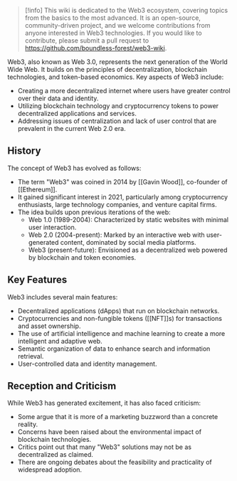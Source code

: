 > [!info]
> This wiki is dedicated to the Web3 ecosystem, covering topics from the basics to the most advanced. It is an open-source, community-driven project, and we welcome contributions from anyone interested in Web3 technologies. If you would like to contribute, please submit a pull request to https://github.com/boundless-forest/web3-wiki.

Web3, also known as Web 3.0, represents the next generation of the World Wide Web. It builds on the principles of decentralization, blockchain technologies, and token-based economics. Key aspects of Web3 include:

* Creating a more decentralized internet where users have greater control over their data and identity.
* Utilizing blockchain technology and cryptocurrency tokens to power decentralized applications and services.
* Addressing issues of centralization and lack of user control that are prevalent in the current Web 2.0 era.

## History

The concept of Web3 has evolved as follows:

* The term "Web3" was coined in 2014 by [[Gavin Wood]], co-founder of [[Ethereum]].
* It gained significant interest in 2021, particularly among cryptocurrency enthusiasts, large technology companies, and venture capital firms.
* The idea builds upon previous iterations of the web:
    * Web 1.0 (1989-2004): Characterized by static websites with minimal user interaction.
    * Web 2.0 (2004-present): Marked by an interactive web with user-generated content, dominated by social media platforms.
    * Web3 (present-future): Envisioned as a decentralized web powered by blockchain and token economies.

## Key Features 

Web3 includes several main features:

* Decentralized applications (dApps) that run on blockchain networks.
* Cryptocurrencies and non-fungible tokens ([[NFT]]s) for transactions and asset ownership.
* The use of artificial intelligence and machine learning to create a more intelligent and adaptive web.
* Semantic organization of data to enhance search and information retrieval.
* User-controlled data and identity management.

## Reception and Criticism

While Web3 has generated excitement, it has also faced criticism:

* Some argue that it is more of a marketing buzzword than a concrete reality.
* Concerns have been raised about the environmental impact of blockchain technologies.
* Critics point out that many "Web3" solutions may not be as decentralized as claimed.
* There are ongoing debates about the feasibility and practicality of widespread adoption.
